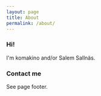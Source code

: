 ```yaml
---
layout: page
title: About
permalink: /about/
---
```


### Hi!
I'm komakino and/or Salem Sallnäs.

### Contact me

See page footer.